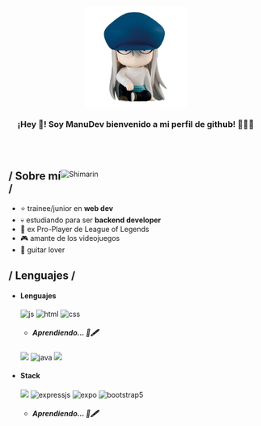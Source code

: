 <p align="center" width="300">
   <img align="center" width="200" src= "kite_chibi-removebg-preview.png" <br>  


   <h3 align="center">¡Hey 👋! Soy ManuDev bienvenido a mi perfil de github! 👨🏻‍💻</h3>
</p>
<br>
<br>
<div>

<img align="right" width="400" alt="Shimarin" src="https://i.imgur.com/aNBi8Jf.png"/>

<h2> / Sobre mí /</h2>
  
- ⭐ trainee/junior en **web dev**
- 💀 estudiando para ser **backend developer**
- 👾 ex Pro-Player de League of Legends
- 🎮 amante de los videojuegos
- 🎸 guitar lover
  
<h2> / Lenguajes / </h2>
  
- <h4> Lenguajes </h4>
  <img src = "https://img.shields.io/badge/JavaScript-323330?style=for-the-badge&logo=javascript&logoColor=F7DF1E" alt = "js" />  
  <img src = "https://img.shields.io/badge/HTML5-E34F26?style=for-the-badge&logo=html5&logoColor=white" alt = "html" />
  <img src = "https://img.shields.io/badge/CSS3-1572B6?style=for-the-badge&logo=css3&logoColor=white" alt = "css" />
  
   - <h5> Aprendiendo... 📔🖋 </h5>
    <img src = "https://img.shields.io/badge/Python-FFD43B?style=for-the-badge&logo=python&logoColor=blue" /> 
    <img src = "https://img.shields.io/badge/java-%23ED8B00.svg?style=for-the-badge&logo=java&logoColor=white" alt = "java" />
    <img src="https://img.shields.io/badge/TypeScript-007ACC?style=for-the-badge&logo=typescript&logoColor=white" />
  
- <h4> Stack </h4>
  <img src = "https://img.shields.io/badge/React-20232A?style=for-the-badge&logo=react&logoColor=61DAFB" />
  <img src = "https://img.shields.io/badge/express.js-%23404d59.svg?style=for-the-badge&logo=express&logoColor=%2361DAFB" alt = "expressjs" />
  <img src = "https://img.shields.io/badge/expo-1C1E24?style=for-the-badge&logo=expo&logoColor=#D04A37" alt = "expo" />
  <img src = "https://img.shields.io/badge/bootstrap-%23563D7C.svg?style=for-the-badge&logo=bootstrap&logoColor=white" alt = "bootstrap5" />
  
   - <h5> Aprendiendo... 📔🖋 </h5>
    
   
